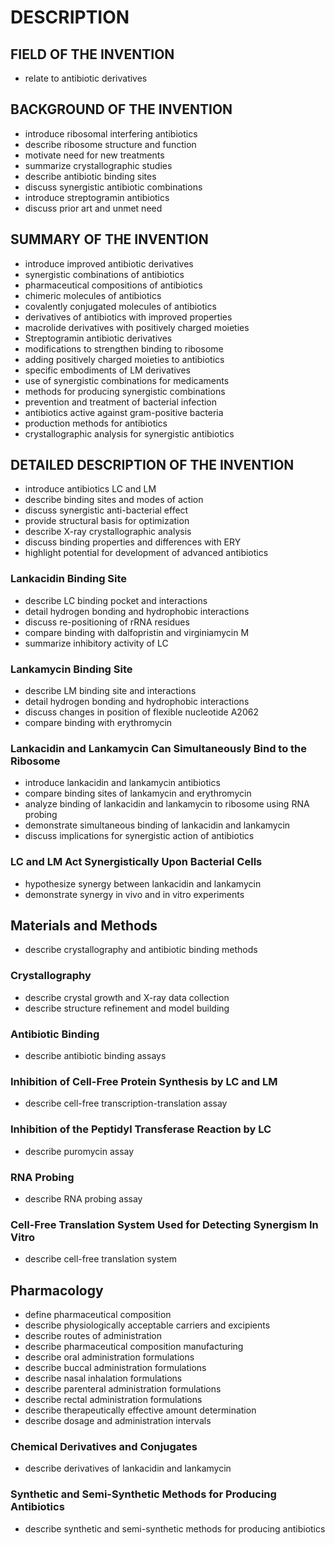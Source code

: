 # DESCRIPTION

## FIELD OF THE INVENTION

- relate to antibiotic derivatives

## BACKGROUND OF THE INVENTION

- introduce ribosomal interfering antibiotics
- describe ribosome structure and function
- motivate need for new treatments
- summarize crystallographic studies
- describe antibiotic binding sites
- discuss synergistic antibiotic combinations
- introduce streptogramin antibiotics
- discuss prior art and unmet need

## SUMMARY OF THE INVENTION

- introduce improved antibiotic derivatives
- synergistic combinations of antibiotics
- pharmaceutical compositions of antibiotics
- chimeric molecules of antibiotics
- covalently conjugated molecules of antibiotics
- derivatives of antibiotics with improved properties
- macrolide derivatives with positively charged moieties
- Streptogramin antibiotic derivatives
- modifications to strengthen binding to ribosome
- adding positively charged moieties to antibiotics
- specific embodiments of LM derivatives
- use of synergistic combinations for medicaments
- methods for producing synergistic combinations
- prevention and treatment of bacterial infection
- antibiotics active against gram-positive bacteria
- production methods for antibiotics
- crystallographic analysis for synergistic antibiotics

## DETAILED DESCRIPTION OF THE INVENTION

- introduce antibiotics LC and LM
- describe binding sites and modes of action
- discuss synergistic anti-bacterial effect
- provide structural basis for optimization
- describe X-ray crystallographic analysis
- discuss binding properties and differences with ERY
- highlight potential for development of advanced antibiotics

### Lankacidin Binding Site

- describe LC binding pocket and interactions
- detail hydrogen bonding and hydrophobic interactions
- discuss re-positioning of rRNA residues
- compare binding with dalfopristin and virginiamycin M
- summarize inhibitory activity of LC

### Lankamycin Binding Site

- describe LM binding site and interactions
- detail hydrogen bonding and hydrophobic interactions
- discuss changes in position of flexible nucleotide A2062
- compare binding with erythromycin

### Lankacidin and Lankamycin Can Simultaneously Bind to the Ribosome

- introduce lankacidin and lankamycin antibiotics
- compare binding sites of lankamycin and erythromycin
- analyze binding of lankacidin and lankamycin to ribosome using RNA probing
- demonstrate simultaneous binding of lankacidin and lankamycin
- discuss implications for synergistic action of antibiotics

### LC and LM Act Synergistically Upon Bacterial Cells

- hypothesize synergy between lankacidin and lankamycin
- demonstrate synergy in vivo and in vitro experiments

## Materials and Methods

- describe crystallography and antibiotic binding methods

### Crystallography

- describe crystal growth and X-ray data collection
- describe structure refinement and model building

### Antibiotic Binding

- describe antibiotic binding assays

### Inhibition of Cell-Free Protein Synthesis by LC and LM

- describe cell-free transcription-translation assay

### Inhibition of the Peptidyl Transferase Reaction by LC

- describe puromycin assay

### RNA Probing

- describe RNA probing assay

### Cell-Free Translation System Used for Detecting Synergism In Vitro

- describe cell-free translation system

## Pharmacology

- define pharmaceutical composition
- describe physiologically acceptable carriers and excipients
- describe routes of administration
- describe pharmaceutical composition manufacturing
- describe oral administration formulations
- describe buccal administration formulations
- describe nasal inhalation formulations
- describe parenteral administration formulations
- describe rectal administration formulations
- describe therapeutically effective amount determination
- describe dosage and administration intervals

### Chemical Derivatives and Conjugates

- describe derivatives of lankacidin and lankamycin

### Synthetic and Semi-Synthetic Methods for Producing Antibiotics

- describe synthetic and semi-synthetic methods for producing antibiotics

